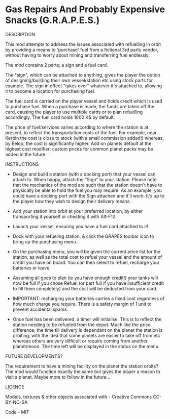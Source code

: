 # Gas Repairs And Probably Expensive Snacks (G.R.A.P.E.S.)

DESCRIPTION

This mod attempts to address the issues associated with refuelling in orbit by providing a means to 'purchase' fuel from a fictional 3rd party vendor,
without having to worry about mining and transferring fuel endlessly.

The mod contains 2 parts; a sign and a fuel card. 

The "sign", which can be attached to anything, gives the player the option of designing/building their own vessel/station etc 
using stock parts for example. The sign in effect "takes over" whatever it's attached to, allowing it to become a location for purchasing fuel.

The fuel card is carried on the player vessel and holds credit which is used to purchase fuel. When a purchase is made, the funds are taken off the card,
causing the player to use multiple cards or to plan refuelling accordingly. The fuel card holds 1000 K$ by default.

The price of fuel/services varies according to where the station is at present, to reflect the transportation costs of the fuel. For example, near Kerbin 
the cost is close to stock (with a small commission added!) whereas, by Eeloo, the cost is significantly higher. Add on planets default at the highest 
cost modifier; custom prices for common planet packs may be added in the future.

INSTRUCTIONS

- Design and build a station (with a docking port) that your vessel can attach to. When happy, attach the "Sign" to your station. Please note that the 
  mechanics of the mod are such that the station doesn't have to physically be able to hold the fuel you may require. As an example, you could have a 
  docking port with the Sign attached and it'll work. It's up to the player how they wish to design their delivery means.
  
- Add your station into orbit at your preferred location, by either transporting it yourself or cheating it with Alt-F12.

- Launch your vessel, ensuring you have a fuel card attached to it!

- Dock with your refueling station, & click the GRAPES toolbar icon to bring up the purchasing menu.

- On the purchasing menu, you will be given the current price list for the station, as well as the total cost to refuel your vessel and the amount of 
  credit you have on board. You can then select to refuel, recharge your batteries or leave.
  
- Assuming all goes to plan (ie you have enough credit!) your tanks will now be full if you chose Refuel (or part full if you have insufficient credit 
  to fill them completely) and the cost will be deducted from your card.
  
- IMPORTANT: recharging your batteries carries a fixed cost regardless of how much charge you require. There is a safety margin of 1 unit to prevent 
  accidental spams.
  
- Once fuel has been delivered, a timer will initialise. This is to reflect the station needing to be refueled from the depot. Much like the price difference,
  the time till delivery is dependant on the planet the station is orbiting, with the idea that some planets are easier to take off from etc whereas others 
  are very difficult or require coming from another planet/moon. The time left will be displayed in the status on the menu.
  

FUTURE DEVELOPMENTS?

The requirement to have a mining facility on the planet the station orbits? The mod would function exactly the same but gives the player a reason to
 visit a planet. Maybe more to follow in the future...


LICENCE

Models, textures & other objects associated with - Creative Commons CC-BY-NC-SA

Code - MIT
